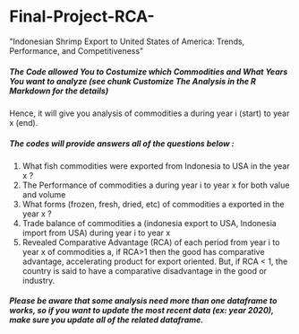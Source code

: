 # Final-Project-RCA-
"Indonesian Shrimp Export to United States of America: Trends, Performance, and Competitiveness"
##### The Code allowed You to Costumize which Commodities and What Years You want to analyze (see chunk Customize The Analysis in the R Markdown for the details)
Hence, it will give you analysis of commodities a during year i (start) to year x (end). 
##### The codes will provide answers all of the questions below : 
1. What fish commodities were exported from Indonesia to USA in the year x ? 
2. The Performance of commodities a during year i to year x for both value and volume
3. What forms (frozen, fresh, dried, etc) of commodities a exported in the year x ?
4. Trade balance of commodities a (indonesia export to USA, Indonesia import from USA) during year i to year x
5. Revealed Comparative Advantage (RCA) of each period from year i to year x of commodities a, if RCA>1 then the good has comparative advantage, accelerating product for export oriented. But, if RCA < 1, the country is said to have a comparative disadvantage in the good or industry.  
##### Please be aware that some analysis need more than one dataframe to works, so if you want to update the most recent data (ex: year 2020), make sure you update all of the related dataframe. 
